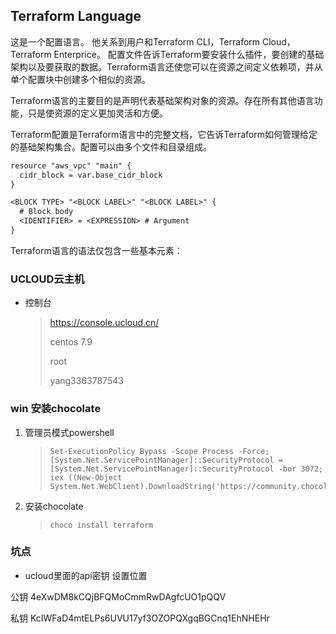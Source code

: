 ## Terraform Language

这是一个配置语言。 他关系到用户和Terraform CLI，Terraform Cloud，Terraform Enterprice。 配置文件告诉Terraform要安装什么插件，要创建的基础架构以及要获取的数据。Terraform语言还使您可以在资源之间定义依赖项，并从单个配置块中创建多个相似的资源。 

Terraform语言的主要目的是声明代表基础架构对象的资源。存在所有其他语言功能，只是使资源的定义更加灵活和方便。  

Terraform配置是Terraform语言中的完整文档，它告诉Terraform如何管理给定的基础架构集合。配置可以由多个文件和目录组成。 

```latex
resource "aws_vpc" "main" {
  cidr_block = var.base_cidr_block
}

<BLOCK TYPE> "<BLOCK LABEL>" "<BLOCK LABEL>" {
  # Block body
  <IDENTIFIER> = <EXPRESSION> # Argument
}

```

Terraform语言的语法仅包含一些基本元素：



### UCLOUD云主机

- 控制台

  > https://console.ucloud.cn/
  >
  > centos 7.9
  >
  > root
  >
  > yang3363787543

### win 安装chocolate

1. 管理员模式powershell

   > ```
   > Set-ExecutionPolicy Bypass -Scope Process -Force; [System.Net.ServicePointManager]::SecurityProtocol = [System.Net.ServicePointManager]::SecurityProtocol -bor 3072; iex ((New-Object System.Net.WebClient).DownloadString('https://community.chocolatey.org/install.ps1'))
   > ```

2. 安装chocolate

   > ```
   > choco install terraform
   > ```





### 坑点

- ucloud里面的api密钥 设置位置

公钥 4eXwDM8kCQjBFQMoCmmRwDAgfcUO1pQQV 

私钥 KcIWFaD4mtELPs6UVU17yf3OZOPQXgqBGCnq1EhNHEHr 
